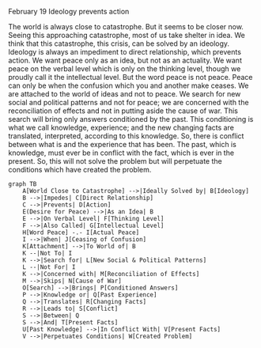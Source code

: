 February 19
Ideology prevents action

The world is always close to catastrophe. But it seems to be closer now. Seeing this approaching catastrophe, most of us take shelter in idea. We think that this catastrophe, this crisis, can be solved by an ideology. Ideology is always an impediment to direct relationship, which prevents action. We want peace only as an idea, but not as an actuality. We want peace on the verbal level which is only on the thinking level, though we proudly call it the intellectual level. But the word peace is not peace. Peace can only be when the confusion which you and another make ceases. We are attached to the world of ideas and not to peace. We search for new social and political patterns and not for peace; we are concerned with the reconciliation of effects and not in putting aside the cause of war. This search will bring only answers conditioned by the past. This conditioning is what we call knowledge, experience; and the new changing facts are translated, interpreted, according to this knowledge. So, there is conflict between what is and the experience that has been. The past, which is knowledge, must ever be in conflict with the fact, which is ever in the present. So, this will not solve the problem but will perpetuate the conditions which have created the problem.

```mermaid
graph TB
    A[World Close to Catastrophe] -->|Ideally Solved by| B[Ideology]
    B -->|Impedes| C[Direct Relationship]
    C -->|Prevents| D[Action]
    E(Desire for Peace) -->|As an Idea| B 
    E -->|On Verbal Level| F[Thinking Level]
    F -->|Also Called| G[Intellectual Level]
    H[Word Peace] -.- I[Actual Peace]
    I -->|When| J[Ceasing of Confusion]
    K[Attachment] -->|To World of| B
    K --|Not To| I
    K -->|Search for| L[New Social & Political Patterns]
    L --|Not For| I
    K -->|Concerned with| M[Reconciliation of Effects]
    M -->|Skips| N[Cause of War]
    O[Search] -->|Brings| P[Conditioned Answers]
    P -->|Knowledge or| Q[Past Experience]
    Q -->|Translates| R[Changing Facts]
    R -->|Leads to| S[Conflict]
    S -->|Between| Q
    S -->|And| T[Present Facts]
    U[Past Knowledge] -->|In Conflict With| V[Present Facts]
    V -->|Perpetuates Conditions| W[Created Problem]
```